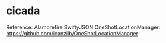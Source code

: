 # cicada

Reference:
  Alamorefire
  SwiftyJSON
  OneShotLocationManager: https://github.com/icanzilb/OneShotLocationManager
  
